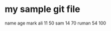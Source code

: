 # my sample git file

name     age      mark
ali       11       50
sam       14       70
ruman     54       100